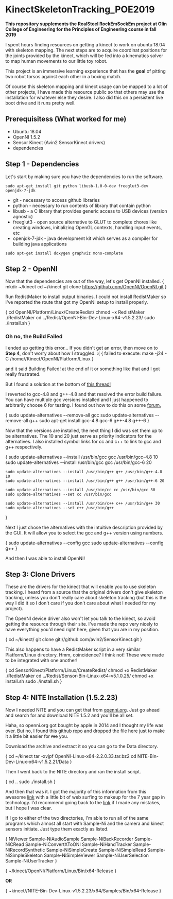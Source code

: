 # KinectSkeletonTracking_POE2019

**This repository supplements the RealSteel RockEmSockEm project at Olin College of Engineering for the Principles of Engineering course in fall 2019**

I spent hours finding resources on getting a kinect to work on ubuntu 18.04 with skeleton mapping. The next steps are to acquire coordinat positions for the joints provided by the kinect, which will be fed into a kinematics solver to map human movements to our little toy robot. 

This project is an immersive learning experience that has the **goal** of pitting two robot torsos against each other in a boxing match. 

Of course this skeleton mapping and kinect usage can be mapped to a lot of other projects, I have made this resource public so that others may use the installation for whatever else they desire. I also did this on a persistent live boot drive and it runs pretty well. 

## Prerequisitess **(What worked for me)**

- Ubuntu 18.04
- OpenNI 1.5.2
- Sensor Kinect (Avin2 SensorKinect drivers)
- dependencies

## Step 1 - Dependencies

Let's start by making sure you have the dependencies to run the software.

`sudo apt-get install git python libusb-1.0-0-dev freeglut3-dev openjdk-7-jdk`

- git - necessary to access github libraries
- python - necessary to run contents of library that contain python
- libusb - a C library that provides generic access to USB devices (version agnostic)
- freeglut3 - open source alternative to GLUT to complete chores like creating windows, initializing OpenGL contexts, handling input events, etc
- openjdk-7-jdk - java development kit which serves as a compiler for building java applications

`sudo apt-get install doxygen graphviz mono-complete`

## Step 2 - OpenNI

Now that the dependencies are out of the way, let's get OpenNI installed. 
{
    mkdir ~/kinect
    cd ~/kinect
    git clone https://github.com/OpenNI/OpenNI.git
}
  
Run RedistMaker to install output binaries. I could not install RedistMaker so I've reported the route that got my OpenNI setup to install properly. 

 {
    cd OpenNI/Platform/Linux/CreateRedist/
    chmod +x RedistMaker
    ./RedistMaker
    cd ../Redist/OpenNI-Bin-Dev-Linux-x64-v1.5.2.23/
    sudo ./install.sh
}

### Oh no, the Build Failed
I ended up getting this error... If you didn't get an error, then move on to **Step 4**, don't worry about how I struggled. :(
{
    failed to execute: make -j24 -C /home/<user>/Kinect/OpenNI/Platform/Linux
}

and it said Building Failed! at the end of it or something like that and I got really frustrated. 

But I found a solution at the bottom of [this thread!](https://github.com/OpenNI/OpenNI/issues/26)

I reverted to gcc-4.8 and g++-4.8 and that resolved the error build failure. You can have multiple gcc versions installed and I just happened to arbitrarily choose 6 for testing. I found out how to do this on some [forum.](https://askubuntu.com/questions/26498/how-to-choose-the-default-gcc-and-g-version)

{
    sudo update-alternatives --remove-all gcc 
    sudo update-alternatives --remove-all g++
    sudo apt-get install gcc-4.8 gcc-6 g++-4.8 g++-6
}
   
Now that the versions are installed, the next thing I did was set them up to be alternatives. The 10 and 20 just serve as priority indicators for the alternatives. I also installed symbol links for cc and c++ to link to gcc and g++ respectively. 
 
 {
    sudo update-alternatives --install /usr/bin/gcc gcc /usr/bin/gcc-4.8 10
    sudo update-alternatives --install /usr/bin/gcc gcc /usr/bin/gcc-6 20

    sudo update-alternatives --install /usr/bin/g++ g++ /usr/bin/g++-4.8 10
    sudo update-alternatives --install /usr/bin/g++ g++ /usr/bin/g++-6 20

    sudo update-alternatives --install /usr/bin/cc cc /usr/bin/gcc 30
    sudo update-alternatives --set cc /usr/bin/gcc

    sudo update-alternatives --install /usr/bin/c++ c++ /usr/bin/g++ 30
    sudo update-alternatives --set c++ /usr/bin/g++
}
   
Next I just chose the alternatives with the intuitive description provided by the GUI. It will allow you to select the gcc and g++ version using numbers. 

 {
    sudo update-alternatives --config gcc
    sudo update-alternatives --config g++
}

And then I was able to install OpenNI!

## Step 3: Clone Drivers
These are the drivers for the kinect that will enable you to use skeleton tracking. I heard from a source that the original drivers don't give skeleton tracking, unless you don't really care about skeleton tracking (but this is the way I did it so I don't care if you don't care about what I needed for my project).

The OpenNI device driver also won't let you talk to the kinect, so avoid getting the resource through their site. I've made the repo very nicely to have everything you'd need right here, given that you are in my position. 

 {
    cd ~/kinect/
    git clone git://github.com/avin2/SensorKinect.git
    }

This also happens to have a RedistMaker script in a very similar Platform/Linux directory. Hmm, coincidence? I think not! These were made to be integrated with one another!

 {
    cd SensorKinect/Platform/Linux/CreateRedist/
    chmod +x RedistMaker
    ./RedistMaker
    cd ../Redist/Sensor-Bin-Linux-x64-v5.1.0.25/
    chmod +x install.sh
    sudo ./install.sh
}

## Step 4: NITE Installation (1.5.2.23)
Now I needed NITE and you can get that from [openni.org](openni). Just go ahead and search for and download NITE 1.5.2 and you'll be all set.

Haha, so openni.org got bought by apple in 2014 and I thought my life was over. But no, I found this [github repo](https://github.com/arnaud-ramey/NITE-Bin-Dev-Linux-v1.5.2.23) and dropped the file here just to make it a little bit easier for ~~me~~ you. 

Download the archive and extract it so you can go to the Data directory. 

 {
    cd ~/kinect
    tar -xvjpf OpenNI-Linux-x64-2.2.0.33.tar.bz2
    cd NITE-Bin-Dev-Linux-x64-v1.5.2.21/Data
}

Then I went back to the NITE directory and ran the install script. 

 {
    cd ..
    sudo ./install.sh
}

And then that was it. I got the majority of this information from this awesome [link](http://mitchtech.net/ubuntu-kinect-openni-primesense/) with a little bit of web surfing to makeup for the 7 year gap in technology. I'd recommend going back to the [link](http://mitchtech.net/ubuntu-kinect-openni-primesense/) if I made any mistakes, but I hope I was clear. 

If I go to either of the two directories, I'm able to run all of the same programs which almost all start with Sample-Ni and the camera and kinect sensors initiate. Just type them exactly as listed. 

 {
    NiViewer
    Sample-NiAudioSample
    Sample-NiBackRecorder
    Sample-NiCRead
    Sample-NiConvertXToONI
    Sample-NiHandTracker
    Sample-NiRecordSynthetic
    Sample-NiSimpleCreate
    Sample-NiSimpleRead
    Sample-NiSimpleSkeleton
    Sample-NiSimpleViewer
    Sample-NiUserSelection
    Sample-NiUserTracker
}

 {
    ~/kinect/OpenNI/Platform/Linux/Bin/x64-Release
}
   
**OR**

 {
    ~kinect//NITE-Bin-Dev-Linux-v1.5.2.23/x64/Samples/Bin/x64-Release
}

